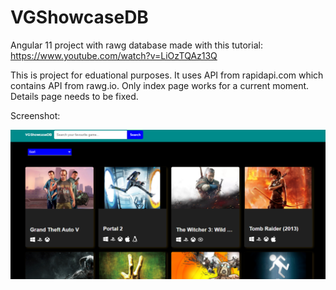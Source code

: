 # VGShowcaseDB

Angular 11 project with rawg database made with this tutorial: https://www.youtube.com/watch?v=LiOzTQAz13Q

This is project for eduational purposes. It uses API from rapidapi.com which contains API from rawg.io. Only index page works for a current moment. Details page needs to be fixed.

Screenshot:

![index](./img/img01.png)
